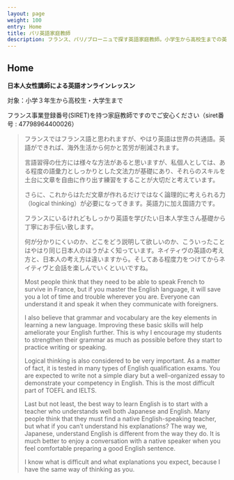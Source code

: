 ```yaml
---
layout: page
weight: 100
entry: Home
title: パリ英語家庭教師
description: フランス、パリ/ブローニュで探す英語家庭教師。小学生から高校生までの英語レッスン：英文法、英会話、英語エッセイ、資格試験（英検/TOEFL/IB/SAT/IELTS/TOEIC)
---
```


## Home

**日本人女性講師による英語オンラインレッスン**

対象：小学３年生から高校生・大学生まで

フランス事業登録番号(SIRET)を持つ家庭教師ですのでご安心ください（siret番号 : 47798964400026）

>フランスではフランス語と思われますが、やはり英語は世界の共通語。英語ができれば、海外生活から何かと苦労が削減されます。
> 
> 言語習得の仕方には様々な方法があると思いますが、私個人としては、ある程度の語彙力としっかりとした文法力が基礎にあり、それらのスキルを土台に文章を自由に作り出す練習をすることが大切だと考えています。
> 
> さらに、これからはただ文章が作れるだけではなく論理的に考えられる力（logical thinking）が必要になってきます。英語力に加え国語力です。
> 
> フランスにいるけれどもしっかり英語を学びたい日本人学生さん基礎から丁寧にお手伝い致します。
> 
> 何が分かりにくいのか、どこをどう説明して欲しいのか、こういったことはやはり同じ日本人のほうがよく知っています。ネイティヴの英語の考え方と、日本人の考え方は違いますから。そしてある程度力をつけてからネイティヴと会話を楽しんでいくといいですね。
> 
> Most people think that they need to be able to speak French to survive in France, but if you master the English language, it will save you a lot of time and trouble wherever you are. Everyone can understand it and speak it when they communicate with foreigners.
> 
> I also believe that grammar and vocabulary are the key elements in learning a new language. Improving these basic skills will help ameliorate your English further. This is why I encourage my students to strengthen their grammar as much as possible before they start to practice writing or speaking.   
>
> Logical thinking is also considered to be very important. As a matter of fact, it is tested in many types of English qualification exams. You are expected to write not a simple diary but a well-organized essay to demonstrate your competency in English. This is the most difficult part of TOEFL and IELTS.
>
> Last but not least, the best way to learn English is to start with a teacher who understands well both Japanese and English. Many people think that they must find a native English-speaking teacher, but what if you can’t understand his explanations? The way we, Japanese, understand English is different from the way they do. It is much better to enjoy a conversation with a native speaker when you feel comfortable preparing a good English sentence.
>
> I know what is difficult and what explanations you expect, because I have the same way of thinking as you.

